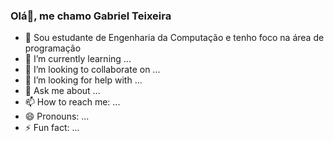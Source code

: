 ### Olá👋, me chamo Gabriel Teixeira

- 🔭 Sou estudante de Engenharia da Computação e tenho foco na área de programação
- 🌱 I’m currently learning ...
- 👯 I’m looking to collaborate on ...
- 🤔 I’m looking for help with ...
- 💬 Ask me about ...
- 📫 How to reach me: ...
- 😄 Pronouns: ...
- ⚡ Fun fact: ...

